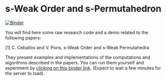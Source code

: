 # s-Weak Order and s-Permutahedron

[![Binder](https://beta.mybinder.org/badge.svg)](https://mybinder.org/v2/gh/VivianePons/SWeakOrder)


You will find here some raw research code and a demo related to the following papers:

[1] C. Ceballos and V. Pons, s-Weak Order and s-Weak Permutahedra

They present examples and implementations of the computations and algorithms described in the papers. You can run them yourself and experiment by [clicking on this binder link](hhttps://mybinder.org/v2/gh/VivianePons/SWeakOrder). (Expect to wait a few minutes for the server to load).
